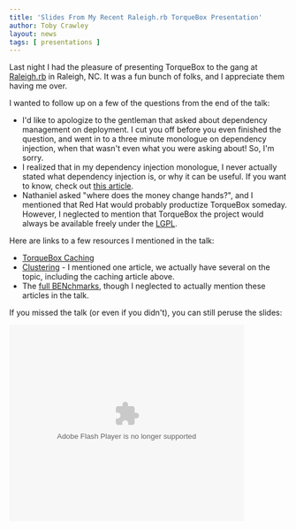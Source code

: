 ```yaml
---
title: 'Slides From My Recent Raleigh.rb TorqueBox Presentation'
author: Toby Crawley
layout: news
tags: [ presentations ]
---
```


[raleighrb]: http://raleighrb.com/
[DI]: /news/2011/03/28/java-resource-injection-for-torquebox/
[project]: https://github.com/torquebox/torquebox
[LGPL]: http://www.gnu.org/copyleft/lesser.html

Last night I had the pleasure of presenting TorqueBox to 
the gang at  [Raleigh.rb][raleighrb] in Raleigh, NC. It 
was a fun bunch of folks, and I appreciate them 
having me over. 

I wanted to follow up on a few of the questions from the end of the talk:

* I'd like to apologize to the gentleman that asked about dependency 
  management on deployment. I cut you off before you even finished 
  the question, and went in to a three minute monologue on dependency
  injection, when that wasn't even what you were asking about! So, I'm 
  sorry.
* I realized that in my dependency injection monologue, I never actually
  stated what dependency injection is, or why it can be useful. If you
  want to know, check out [this article][DI].
* Nathaniel asked "where does the money change hands?", and I mentioned
  that Red Hat would probably productize TorqueBox someday. However, 
  I neglected to mention that TorqueBox the project would always be 
  available freely under the [LGPL][LGPL].
  
Here are links to a few resources I mentioned in the talk:

* [TorqueBox Caching](/news/2011/03/09/torquebox-caching/)
* [Clustering](/news/tags/clustering/) - 
  I mentioned one article, we actually have several on
  the topic, including the caching article above.
* The [full BENchmarks](/news/tags/benchmarks/), 
  though I neglected to actually mention these articles in the talk.
  
If you missed the talk (or even if you didn't), you can
still peruse the slides:

<div style="width:425px" id="__ss_7688179"><object id="__sse7688179" width="425" height="355"><param name="movie" value="http://static.slidesharecdn.com/swf/ssplayer2.swf?doc=torquebox-raleighrb-2011-110420133633-phpapp01&stripped_title=torquebox-raleighrb-april-2011&userName=tobiascrawley" /><param name="allowFullScreen" value="true"/><param name="allowScriptAccess" value="always"/><embed name="__sse7688179" src="http://static.slidesharecdn.com/swf/ssplayer2.swf?doc=torquebox-raleighrb-2011-110420133633-phpapp01&stripped_title=torquebox-raleighrb-april-2011&userName=tobiascrawley" type="application/x-shockwave-flash" allowscriptaccess="always" allowfullscreen="true" width="425" height="355"></embed></object></div>

